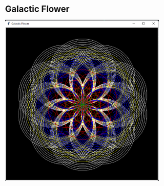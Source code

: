 # Galactic Flower

<img src = "https://raw.githubusercontent.com/Nukecraft5419/PythonTurtleArt/main/src/python_turtle/Galactic_Flower/galactic_flower.png">
